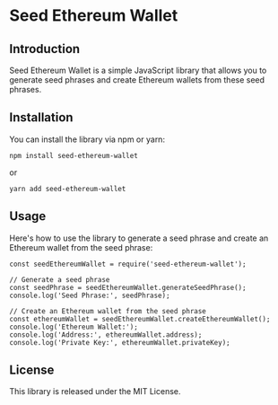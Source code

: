 # Seed Ethereum Wallet

## Introduction
Seed Ethereum Wallet is a simple JavaScript library that allows you to generate seed phrases and create Ethereum wallets from these seed phrases. 

## Installation
You can install the library via npm or yarn:

```
npm install seed-ethereum-wallet
```
or
```
yarn add seed-ethereum-wallet
```

## Usage
Here's how to use the library to generate a seed phrase and create an Ethereum wallet from the seed phrase:
```
const seedEthereumWallet = require('seed-ethereum-wallet');

// Generate a seed phrase
const seedPhrase = seedEthereumWallet.generateSeedPhrase();
console.log('Seed Phrase:', seedPhrase);

// Create an Ethereum wallet from the seed phrase
const ethereumWallet = seedEthereumWallet.createEthereumWallet();
console.log('Ethereum Wallet:');
console.log('Address:', ethereumWallet.address);
console.log('Private Key:', ethereumWallet.privateKey);
```

## License
This library is released under the MIT License.
